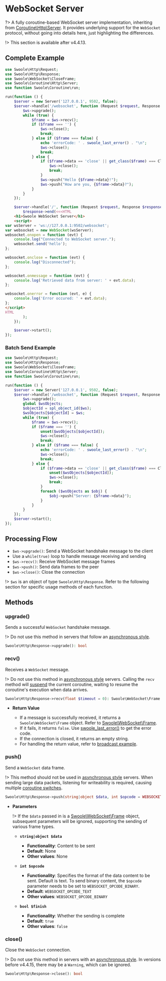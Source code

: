 # WebSocket Server

?> A fully coroutine-based WebSocket server implementation, inheriting from [Coroutine\Http\Server](/coroutine/http_server). It provides underlying support for the `WebSocket` protocol, without going into details here, just highlighting the differences.

!> This section is available after v4.4.13.
## Complete Example

```php
use Swoole\Http\Request;
use Swoole\Http\Response;
use Swoole\WebSocket\CloseFrame;
use Swoole\Coroutine\Http\Server;
use function Swoole\Coroutine\run;

run(function () {
    $server = new Server('127.0.0.1', 9502, false);
    $server->handle('/websocket', function (Request $request, Response $ws) {
        $ws->upgrade();
        while (true) {
            $frame = $ws->recv();
            if ($frame === '') {
                $ws->close();
                break;
            } else if ($frame === false) {
                echo 'errorCode: ' . swoole_last_error() . "\n";
                $ws->close();
                break;
            } else {
                if ($frame->data == 'close' || get_class($frame) === CloseFrame::class) {
                    $ws->close();
                    break;
                }
                $ws->push("Hello {$frame->data}!");
                $ws->push("How are you, {$frame->data}?");
            }
        }
    });

    $server->handle('/', function (Request $request, Response $response) {
        $response->end(<<<HTML
    <h1>Swoole WebSocket Server</h1>
    <script>
var wsServer = 'ws://127.0.0.1:9502/websocket';
var websocket = new WebSocket(wsServer);
websocket.onopen = function (evt) {
    console.log("Connected to WebSocket server.");
    websocket.send('hello');
};

websocket.onclose = function (evt) {
    console.log("Disconnected");
};

websocket.onmessage = function (evt) {
    console.log('Retrieved data from server: ' + evt.data);
};

websocket.onerror = function (evt, e) {
    console.log('Error occured: ' + evt.data);
};
</script>
HTML
        );
    });

    $server->start();
});
```
### Batch Send Example

```php
use Swoole\Http\Request;
use Swoole\Http\Response;
use Swoole\WebSocket\CloseFrame;
use Swoole\Coroutine\Http\Server;
use function Swoole\Coroutine\run;

run(function () {
    $server = new Server('127.0.0.1', 9502, false);
    $server->handle('/websocket', function (Request $request, Response $ws) {
        $ws->upgrade();
        global $wsObjects;
        $objectId = spl_object_id($ws);
        $wsObjects[$objectId] = $ws;
        while (true) {
            $frame = $ws->recv();
            if ($frame === '') {
                unset($wsObjects[$objectId]);
                $ws->close();
                break;
            } else if ($frame === false) {
                echo 'errorCode: ' . swoole_last_error() . "\n";
                $ws->close();
                break;
            } else {
                if ($frame->data == 'close' || get_class($frame) === CloseFrame::class) {
                    unset($wsObjects[$objectId]);
                    $ws->close();
                    break;
                }
                foreach ($wsObjects as $obj) {
                    $obj->push("Server: {$frame->data}");
                }
            }
        }
    });
    $server->start();
});
```
## Processing Flow

* `$ws->upgrade()`: Send a WebSocket handshake message to the client
* Use a `while(true)` loop to handle message receiving and sending
* `$ws->recv()`: Receive WebSocket message frames
* `$ws->push()`: Send data frames to the peer
* `$ws->close()`: Close the connection

!> `$ws` is an object of type `Swoole\Http\Response`. Refer to the following section for specific usage methods of each function.
## Methods
### upgrade()

Sends a successful `WebSocket` handshake message.

!> Do not use this method in servers that follow an [asynchronous style](/http_server).

```php
Swoole\Http\Response->upgrade(): bool
```
### recv()

Receives a `WebSocket` message.

!> Do not use this method in [asynchronous style](/http_server) servers. Calling the `recv` method will [suspend](/coroutine?id=Coroutine_Scheduling) the current coroutine, waiting to resume the coroutine's execution when data arrives.

```php
Swoole\Http\Response->recv(float $timeout = 0): Swoole\WebSocket\Frame | false | string
```

* **Return Value**

  * If a message is successfully received, it returns a `Swoole\WebSocket\Frame` object. Refer to [Swoole\WebSocket\Frame](/websocket_server?id=swoolewebsocketframe).
  * If it fails, it returns `false`. Use [swoole_last_error()](/functions?id=swoole_last_error) to get the error code.
  * If the connection is closed, it returns an empty string.
  * For handling the return value, refer to [broadcast example](/coroutine/ws_server?id=Broadcast_Example).
### push()

Send a `WebSocket` data frame.

!> This method should not be used in [asynchronous style](/http_server) servers. When sending large data packets, listening for writeability is required, causing multiple [coroutine switches](/coroutine?id=coroutine-scheduling).

```php
Swoole\Http\Response->push(string|object $data, int $opcode = WEBSOCKET_OPCODE_TEXT, bool $finish = true): bool
```

* **Parameters**

  !> If the `$data` passed in is a [Swoole\WebSocket\Frame](/websocket_server?id=swoolewebsocketframe) object, subsequent parameters will be ignored, supporting the sending of various frame types.

  * **`string|object $data`**

    * **Functionality**: Content to be sent
    * **Default**: None
    * **Other values**: None

  * **`int $opcode`**

    * **Functionality**: Specifies the format of the data content to be sent. Default is text. To send binary content, the `$opcode` parameter needs to be set to `WEBSOCKET_OPCODE_BINARY`.
    * **Default**: `WEBSOCKET_OPCODE_TEXT`
    * **Other values**: `WEBSOCKET_OPCODE_BINARY`

  * **`bool $finish`**

    * **Functionality**: Whether the sending is complete
    * **Default**: `true`
    * **Other values**: `false`
### close()

Close the `WebSocket` connection.

!> Do not use this method in servers with an [asynchronous style](/http_server). In versions before v4.4.15, there may be a `Warning`, which can be ignored.

```php
Swoole\Http\Response->close(): bool
```
